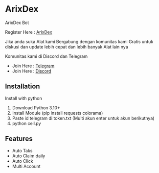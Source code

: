 # ArixDex
ArixDex Bot

Register Here : [ArixDex](https://t.me/ARIXcoin_bot?start=ref_1330939241)

Jika anda suka Alat kami Bergabung dengan komunitas kami Gratis untuk diskusi dan update lebih cepat dan lebih banyak Alat lain nya

Komunitas kami di Discord dan Telegram
- Join Here : [Telegram](https://t.me/apsstudiotech)
- Join Here : [Discord](https://discord.gg/N9caefVJ7F)

## Installation

Install with python

1. Download Python 3.10+
2. Install Module (pip install requests colorama)
6. Paste id telegram di token.txt (Multi akun enter untuk akun berikutnya)
7. python cell.py

## Features
- Auto Taks
- Auto Claim daily
- Auto Click
- Multi Account
